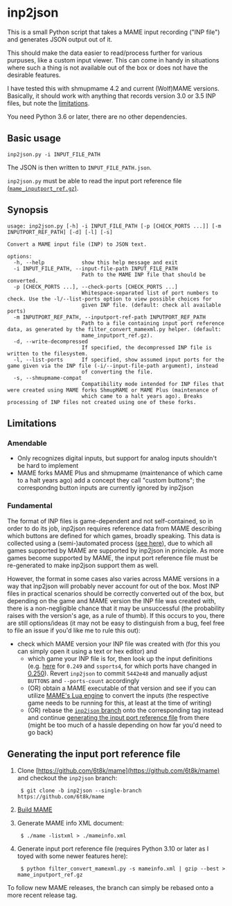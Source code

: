 # inp2json

This is a small Python script that takes a MAME input recording ("INP file") and generates JSON output out of it.

This should make the data easier to read/process further for various purpuses, like a custom input viewer. This can come in handy in situations where such a thing is not available out of the box or does not have the desirable features.

I have tested this with shmupmame 4.2 and current (Wolf)MAME versions. Basically, it should work with anything that records version 3.0 or 3.5 INP files, but note the [limitations](#limitations).

You need Python 3.6 or later, there are no other dependencies.

## Basic usage

```inp2json.py -i INPUT_FILE_PATH```

The JSON is then written to `INPUT_FILE_PATH.json`.

`inp2json.py` must be able to read the input port reference file [(`mame_inputport_ref.gz`)](mame_inputport_ref.gz).

## Synopsis
```
usage: inp2json.py [-h] -i INPUT_FILE_PATH [-p [CHECK_PORTS ...]] [-m INPUTPORT_REF_PATH] [-d] [-l] [-s]

Convert a MAME input file (INP) to JSON text.

options:
  -h, --help            show this help message and exit
  -i INPUT_FILE_PATH, --input-file-path INPUT_FILE_PATH
                        Path to the MAME INP file that should be converted.
  -p [CHECK_PORTS ...], --check-ports [CHECK_PORTS ...]
                        Whitespace-separated list of port numbers to check. Use the -l/--list-ports option to view possible choices for
                        given INP file. (default: check all available ports)
  -m INPUTPORT_REF_PATH, --inputport-ref-path INPUTPORT_REF_PATH
                        Path to a file containing input port reference data, as generated by the filter_convert_mamexml.py helper. (default:
                        mame_inputport_ref.gz).
  -d, --write-decompressed
                        If specified, the decompressed INP file is written to the filesystem.
  -l, --list-ports      If specified, show assumed input ports for the game given via the INP file (-i/--input-file-path argument), instead
                        of converting the file.
  -s, --shmupmame-compat
                        Compatibility mode intended for INP files that were created using MAME forks ShmupMAME or MAME Plus (maintenance of
                        which came to a halt years ago). Breaks processing of INP files not created using one of these forks.
```

## Limitations

### Amendable

- Only recognizes digital inputs, but support for analog inputs shouldn't be hard to implement
- MAME forks MAME Plus and shmupmame (maintenance of which came to a halt years ago) add a concept they call "custom buttons"; the correspondng button inputs are currently ignored by inp2json

### Fundamental

The format of INP files is game-dependent and not self-contained, so in order to do its job, inp2json requires reference data from MAME describing which buttons are defined for which games, broadly speaking. This data is collected using a (semi-)automated process ([see here](#generating-the-input-port-reference-file)), due to which all games supported by MAME are supported by inp2json in principle. As more games become supported by MAME, the input port reference file must be re-generated to make inp2json support them as well.

However, the format in some cases also varies across MAME versions in a way that inp2json will probably never account for out of the box. Most INP files in practical scenarios should be correctly converted out of the box, but depending on the game and MAME version the INP file was created with, there is a non-negligible chance that it may be unsuccessful (the probability raises with the version's age, as a rule of thumb). If this occurs to you, there are still options/ideas (it may not be easy to distinguish from a bug, feel free to file an issue if you'd like me to rule this out):

- check which MAME version your INP file was created with (for this you can simply open it using a text or hex editor) and
    - which game your INP file is for, then look up the input definitions (e.g. [here](https://github.com/mamedev/mame/blob/mame0249/src/mame/handheld/hh_tms1k.cpp#L14654) for `0.249` and `ssports4`, for which ports have changed in [0.250](https://github.com/mamedev/mame/blob/mame0250/src/mame/handheld/hh_tms1k.cpp#L14822)). Revert `inp2json` to commit `5442e48` and manually adjust `BUTTONS` and `--ports-count` accordingly
    - (OR) obtain a MAME executable of that version and see if you can utilize [MAME's Lua engine](https://docs.mamedev.org/techspecs/luaengine.html) to convert the inputs (the respective game needs to be running for this, at least at the time of writing)
    - (OR) rebase the [`inp2json` branch](https://github.com/6t8k/mame/tree/inp2json) onto the corresponding tag instead and continue [generating the input port reference file](#generating-the-input-port-reference-file) from there (might be too much of a hassle depending on how far you'd need to go back)

## Generating the input port reference file

1. Clone [https://github.com/6t8k/mame](https://github.com/6t8k/mame) and checkout the `inp2json` branch:

        $ git clone -b inp2json --single-branch https://github.com/6t8k/mame

2. [Build MAME](https://docs.mamedev.org/initialsetup/compilingmame.html)

3. Generate MAME info XML document:

        $ ./mame -listxml > ./mameinfo.xml

4. Generate input port reference file (requires Python 3.10 or later as I toyed with some newer features here):

        $ python filter_convert_mamexml.py -s mameinfo.xml | gzip --best > mame_inputport_ref.gz

To follow new MAME releases, the branch can simply be rebased onto a more recent release tag.
